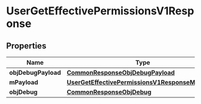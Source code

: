 
# UserGetEffectivePermissionsV1Response

## Properties
Name | Type | Description | Notes
------------ | ------------- | ------------- | -------------
**objDebugPayload** | [**CommonResponseObjDebugPayload**](CommonResponseObjDebugPayload.md) |  | 
**mPayload** | [**UserGetEffectivePermissionsV1ResponseMPayload**](UserGetEffectivePermissionsV1ResponseMPayload.md) |  | 
**objDebug** | [**CommonResponseObjDebug**](CommonResponseObjDebug.md) |  |  [optional]



